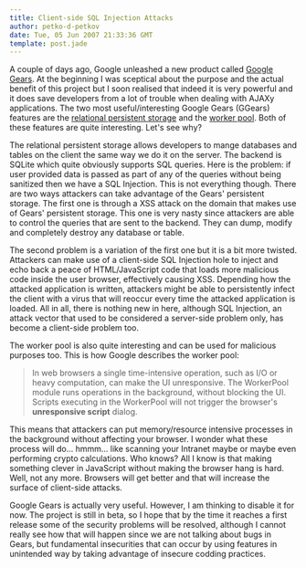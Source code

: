 ```yaml
---
title: Client-side SQL Injection Attacks
author: petko-d-petkov
date: Tue, 05 Jun 2007 21:33:36 GMT
template: post.jade
---
```


A couple of days ago, Google unleashed a new product called [Google Gears](http://code.google.com/apis/gears/). At the beginning I was sceptical about the purpose and the actual benefit of this project but I soon realised that indeed it is very powerful and it does save developers from a lot of trouble when dealing with AJAXy applications. The two most useful/interesting Google Gears (GGears) features are the [relational persistent storage](http://code.google.com/apis/gears/api_database.html) and the [worker pool](http://code.google.com/apis/gears/api_workerpool.html). Both of these features are quite interesting. Let's see why?

The relational persistent storage allows developers to mange databases and tables on the client the same way we do it on the server. The backend is SQLite which quite obviously supports SQL queries. Here is the problem: if user provided data is passed as part of any of the queries without being sanitized then we have a SQL Injection. This is not everything though. There are two ways attackers can take advantage of the Gears' persistent storage. The first one is through a XSS attack on the domain that makes use of Gears' persistent storage. This one is very nasty since attackers are able to control the queries that are sent to the backend. They can dump, modify and completely destroy any database or table.

The second problem is a variation of the first one but it is a bit more twisted. Attackers can make use of a client-side SQL Injection hole to inject and echo back a peace of HTML/JavaScript code that loads more malicious code inside the user browser, effectively causing XSS. Depending how the attacked application is written, attackers might be able to persistently infect the client with a virus that will reoccur every time the attacked application is loaded. All in all, there is nothing new in here, although SQL Injection, an attack vector that used to be considered a server-side problem only, has become a client-side problem too.

The worker pool is also quite interesting and can be used for malicious purposes too. This is how Google describes the worker pool:

> In web browsers a single time-intensive operation, such as I/O or heavy computation, can make the UI unresponsive. The WorkerPool module runs operations in the background, without blocking the UI. Scripts executing in the WorkerPool will not trigger the browser's **unresponsive script** dialog.

This means that attackers can put memory/resource intensive processes in the background without affecting your browser. I wonder what these process will do... hmmm... like scanning your Intranet maybe or maybe even performing crypto calculations. Who knows? All I know is that making something clever in JavaScript without making the browser hang is hard. Well, not any more. Browsers will get better and that will increase the surface of client-side attacks.

Google Gears is actually very useful. However, I am thinking to disable it for now. The project is still in beta, so I hope that by the time it reaches a first release some of the security problems will be resolved, although I cannot really see how that will happen since we are not talking about bugs in Gears, but fundamental insecurities that can occur by using features in unintended way by taking advantage of insecure codding practices.
